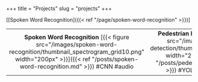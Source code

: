 +++
title = "Projects"
slug = "projects"
+++



[[Spoken Word Recognition]({{< ref "/page/spoken-word-recognition" >}})]



| | | |
|:-:|:-:|:-:|
| **Spoken Word Recognition**  [{{< figure src="/images/spoken-word-recognition/thumbnail_spectrogram_grid10.png" width="200px" >}}]({{< ref "/posts/spoken-word-recognition.md" >}})  #CNN #audio  | **Pedestrian Detection**  [{{< figure src="/images/pedestrian-detection/thumbnail_pedestrians.png" width="200px" >}}]({{< ref "/posts/pedestrian-detection.md" >}})  #YOLO #image #video  | **Music Genre Recognition**  [{{< figure src="/images/music-genre-recognition/thumbnail_spectrowave.png" width="200px" >}}]()  #RNN #audio  |